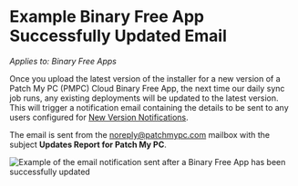# Example Binary Free App Successfully Updated Email

_Applies to: Binary Free Apps_

Once you upload the latest version of the installer for a new version of a Patch My PC (PMPC) Cloud Binary Free App, the next time our daily sync job runs, any existing deployments will be updated to the latest version. This will trigger a notification email containing the details to be sent to any users configured for [New Version Notifications](../../binary-free-apps/manage-new-version-notifications-for-a-binary-free-app.md).

The email is sent from the [noreply@patchmypc.com](mailto:noreply@patchmypc.com) mailbox with the subject **Updates Report for Patch My PC**.

![Example of the email notification sent after a Binary Free App has been successfully updated](../../../_images/image%20%28441%29.png%20"Example%20of%20the%20email%20notification%20sent%20after%20a%20Binary%20Free%20App%20has%20been%20successfully%20updated")
